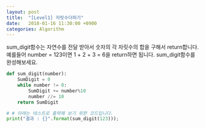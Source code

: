 ```yaml
---
layout: post
title:  "[Level1] 자릿수더하기"
date:   2018-01-16 11:30:00 +0900
categories: Algorithm
---
```



sum_digit함수는 자연수를 전달 받아서 숫자의 각 자릿수의 합을 구해서 return합니다.
예를들어 number = 123이면 1 + 2 + 3 = 6을 return하면 됩니다.
sum_digit함수를 완성해보세요.

```python
def sum_digit(number):
	SumDigit = 0
	while number != 0:
		SumDigit += number%10
		number //= 10
	return SumDigit

# # 아래는 테스트로 출력해 보기 위한 코드입니다.
print("결과 : {}".format(sum_digit(123)));
```
